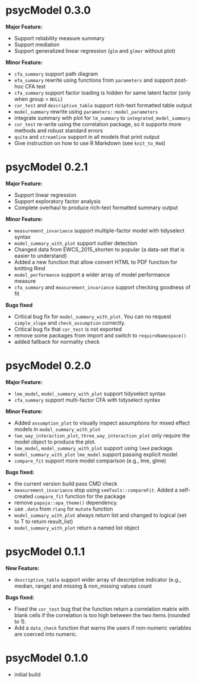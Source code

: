 # psycModel 0.3.0

**Major Feature:** <br/>
* Support reliability measure summary
* Support mediation
* Support generalized linear regression (`glm` and `glmer` without plot)

**Minor Feature:** <br/>
* `cfa_summary`  support path diagram
* `efa_summary` rewrite using functions from `parameters` and support post-hoc CFA test
* `cfa_summary` support factor loading is hidden for same latent factor (only when group = `NULL`)
* `cor_test` and `descriptive_table` support rich-text formatted table output
* `model_summary` rewrite using `parameters::model_parameters` 
*  integrate summary with plot for `lm_summary` to `integrated_model_summary`
* `cor_test` re-write using the correlation package, so it supports more methods and robust standard errors
* `quite` and `streamline` support in all models that print output
* Give instruction on how to use R Markdown (see `knit_to_Rmd`)



# psycModel 0.2.1

**Major Feature:**  
* Support linear regression <br/>
* Support exploratory factor analysis <br/>
* Complete overhaul to produce rich-text formatted summary output <br/>

**Minor Feature:**  
* `measurement_invariance` support multiple-factor model with tidyselect syntax <br/>
* `model_summary_with_plot` support outlier detection <br/>
* Changed data from EWCS_2015_shorten to popular (a data-set that is easier to understand) <br/>
* Added a new function that allow convert HTML to PDF function for knitting Rmd <br/>
* `model_performance` support a wider array of model performance measure <br/>
* `cfa_summary` and `measurement_invariance` support checking goodness of fit <br/>

**Bugs fixed**  
* Critical bug fix for `model_summary_with_plot`. You can no request `simple_slope` and `check_assumption` correctly. <br/>
* Critical bug fix that `cor_test` is not exported <br/>
* remove some packages from import and switch to `requireNamespace()` <br/>
* added fallback for normality check <br/>

# psycModel 0.2.0
**Major Feature:**  
* `lme_model`, `model_summary_with_plot` support tidyselect syntax <br/>
* `cfa_summary` support multi-factor CFA with tidyselect syntax <br/>

**Minor Feature:**  
* Added `assumption_plot` to visually inspect assumptions for mixed effect models in `model_summary_with_plot` <br/>
* `two_way_interaction_plot`, `three_way_interaction_plot` only require the model object to produce the plot. <br/>
* `lme_model`, `model_summary_with_plot` support using `lme4` package. <br/>
* `model_summary_with_plot` `lme_model` support passing explicit model <br/>
* `compare_fit` support more model comparison (e.g., lme, glme) <br/>

**Bugs fixed:**  
* the current version build pass CMD check <br/>
* `measurement_invariance` stop using `semTools::compareFit`. Added a self-created `compare_fit` function for the package <br/>
* remove `papaja::apa_theme()` dependency. <br/>
* use `.data` from `rlang` for `mutate` function <br/>
* `model_summary_with_plot` always return list and changed to logical (set to T to return result_list) <br/>
* `model_summary_with_plot` return a named list object <br/>

# psycModel 0.1.1
**New Feature:**
* `descriptive_table` support wider array of descriptive indicator (e.g., median, range) and missing & non_missing values count <br/>

**Bugs fixed:**
* Fixed the `cor_test` bug that the function return a correlation matrix with blank cells if the correlation is too high between the two items (rounded to 1).<br/>
* Add a `data_check` function that warns the users if non-numeric variables are coerced into numeric. <br/>

# psycModel 0.1.0

* initial build

